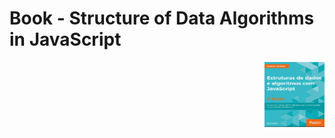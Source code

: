 # Book - Structure of Data Algorithms in JavaScript

<img src="/imgs/book-structure-javascript.png" alt="book" title="book" height="104" width="96" align="right"/>
